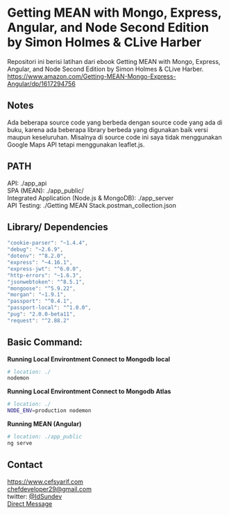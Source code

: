 # Getting MEAN with Mongo, Express, Angular, and Node Second Edition by Simon Holmes & CLive Harber

Repositori ini berisi latihan dari ebook Getting MEAN with Mongo, Express, Angular, and Node Second Edition by Simon Holmes & CLive Harber.
https://www.amazon.com/Getting-MEAN-Mongo-Express-Angular/dp/1617294756

## Notes
Ada beberapa source code yang berbeda dengan source code yang ada di buku, karena ada beberapa library berbeda yang digunakan baik versi maupun keseluruhan. Misalnya di source code ini saya tidak menggunakan Google Maps API tetapi menggunakan leaflet.js.

## PATH
API: ./app_api <br>
SPA (MEAN): ./app_public/ <br>
Integrated Application (Node.js & MongoDB): ./app_server <br>
API Testing: ./Getting MEAN Stack.postman_collection.json

## Library/ Dependencies
```javascript
"cookie-parser": "~1.4.4",
"debug": "~2.6.9",
"dotenv": "^8.2.0",
"express": "~4.16.1",
"express-jwt": "^6.0.0",
"http-errors": "~1.6.3",
"jsonwebtoken": "^8.5.1",
"mongoose": "^5.9.22",
"morgan": "~1.9.1",
"passport": "^0.4.1",
"passport-local": "^1.0.0",
"pug": "2.0.0-beta11",
"request": "^2.88.2"
```

## Basic Command:

**Running Local Environtment Connect to Mongodb local**
```bash
# location: ./
nodemon
```
**Running Local Environtment Connect to Mongodb Atlas**
```bash
# location: ./
NODE_ENV=production nodemon
```

**Running MEAN (Angular)**
```bash
# location: ./app_public
ng serve
```

## Contact
https://www.cefsyarif.com <br/>
chefdeveloper29@gmail.com <br/>
twitter: [@IdSundev](https://twitter.com/IdSundev) <br/>
[Direct Message](https://wa.me/+6287730217935)
